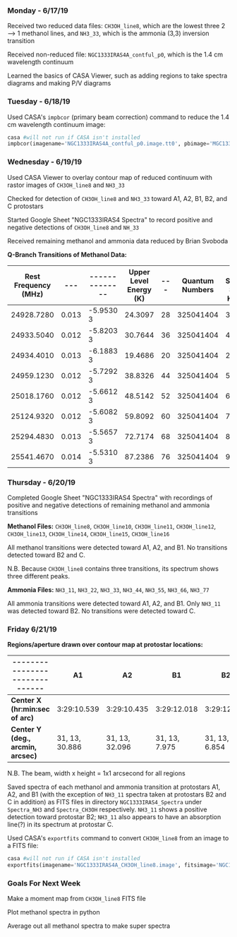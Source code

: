 ### Monday - 6/17/19

Received two reduced data files: `CH3OH_line8`, which are the lowest three 2 --> 1 methanol lines, and `NH3_33`, which is the ammonia (3,3) inversion transition 

Received non-reduced file: `NGC1333IRAS4A_contful_p0`, which is the 1.4 cm wavelength continuum 

Learned the basics of CASA Viewer, such as adding regions to take spectra diagrams and making P/V diagrams 

### Tuesday - 6/18/19

Used CASA's `impbcor` (primary beam correction) command to reduce the 1.4 cm wavelength continuum image:

```python
casa #will not run if CASA isn't installed
impbcor(imagename='NGC1333IRAS4A_contful_p0.image.tt0', pbimage='MGC1333IRAS4A_contful_p0.pb.tt0', outfile='NGC1333IRAS4A _contful_p0.pbcor')
```

### Wednesday - 6/19/19

Used CASA Viewer to overlay contour map of reduced continuum with rastor images of `CH3OH_line8` and `NH3_33`

Checked for detection of `CH3OH_line8` and `NH3_33` toward A1, A2, B1, B2, and C protostars

Started Google Sheet "NGC1333IRAS4 Spectra" to record positive and negative detections of `CH3OH_line8` and `NH_33`

Received remaining methanol and ammonia data reduced by Brian Svoboda 

**Q-Branch Transitions of Methanol Data:**

Rest Frequency (MHz) |---|--------------| Upper Level Energy (K)|---| Quantum Numbers | Upper Symmetry State (J, Ka, Kc, s) | Lower Symmetry State (J, Ka, Kc, s) |---
---|---|---|---|---|---|---|---|---
  24928.7280  | 0.013  |  -5.9530 3  | 24.3097 | 28 | 325041404 | 3(2) 2 1 |   3(1) 2 1    |    CH3OH, vt=0-2
  24933.5040  | 0.012  |  -5.8203 3  | 30.7644 | 36 | 325041404 | 4(2) 3 1 |   4(1) 3 1    |    CH3OH, vt=0-2
  24934.4010  | 0.013  |  -6.1883 3  | 19.4686 | 20 | 325041404 | 2(2) 1 1 |   2(1) 1 1    |    CH3OH, vt=0-2
  24959.1230  | 0.012  |  -5.7292 3  | 38.8326 | 44 | 325041404 | 5(2) 4 1 |   5(1) 4 1    |    CH3OH, vt=0-2
  25018.1760  | 0.012  |  -5.6612 3  | 48.5142 | 52 | 325041404 | 6(2) 5 1 |   6(1) 5 1    |    CH3OH, vt=0-2
  25124.9320  | 0.012  |  -5.6082 3  | 59.8092 | 60 | 325041404 | 7(2) 6 1 |   7(1) 6 1    |    CH3OH, vt=0-2
  25294.4830  | 0.013  |  -5.5657 3  | 72.7174 | 68 | 325041404 | 8(2) 7 1 |   8(1) 7 1    |    CH3OH, vt=0-2
  25541.4670  | 0.014  |  -5.5310 3  | 87.2386 | 76 | 325041404 | 9(2) 8 1 |   9(1) 8 1    |    CH3OH, vt=0-2

### Thursday - 6/20/19

Completed Google Sheet "NGC1333IRAS4 Spectra" with recordings of positive and negative detections of remaining methanol and ammonia transitions

**Methanol Files:** `CH3OH_line8`, `CH3OH_line10`, `CH3OH_line11`, `CH3OH_line12`, `CH3OH_line13`, `CH3OH_line14`, `CH3OH_line15`, `CH3OH_line16`

All methanol transitions were detected toward A1, A2, and B1. 
No transitions detected toward B2 and C. 

N.B. Because `CH3OH_line8` contains three transitions, its spectrum shows three different peaks.

**Ammonia Files:** `NH3_11`, `NH3_22`, `NH3_33`, `NH3_44`, `NH3_55`, `NH3_66`, `NH3_77`

All ammonia transitions were detected toward A1, A2, and B1. 
Only `NH3_11` was detected toward B2. 
No transitions were detected toward C.

### Friday 6/21/19

**Regions/aperture drawn over contour map at protostar locations:**

------------------------------|A1|A2|B1|B2|C
---|---|---|---|---|---
**Center X (hr:min:sec of arc)**   |  3:29:10.539  |   3:29:10.435  |  3:29:12.018 |  3:29:12.841  | 3:29:12.551
**Center Y (deg., arcmin, arcsec)**| 31, 13, 30.886| 31, 13, 32.096 | 31, 13, 7.975| 31, 13, 6.854 | 21, 13, 58.143

N.B. The beam, width x height = 1x1 arcsecond for all regions

Saved spectra of each methanol and ammonia transition at protostars A1, A2, and B1 (with the exception of `NH3_11` spectra taken at protostars B2 and C in addition) as FITS files in directory `NGC1333IRAS4_Spectra` under `Spectra_NH3` and `Spectra_CH3OH` respectively. `NH3_11` shows a positive detection toward protostar B2; `NH3_11` also appears to have an absorption line(?) in its spectrum at protostar C. 

Used CASA's `exportfits` command to convert `CH3OH_line8` from an image to a FITS file:

```python 
casa #will not run if CASA isn't installed
exportfits(imagename='NGC1333IRAS4A_CH3OH_line8.image', fitsimage='NGC1333IRAS4A_CH3OH_line8.fits')
```

### Goals For Next Week

Make a moment map from `CH3OH_line8` FITS file

Plot methanol spectra in python

Average out all methanol spectra to make super spectra
